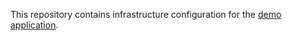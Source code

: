 This repository contains infrastructure configuration for the [demo application](https://github.com/Nihisil/nimble-devops-ic-app).
